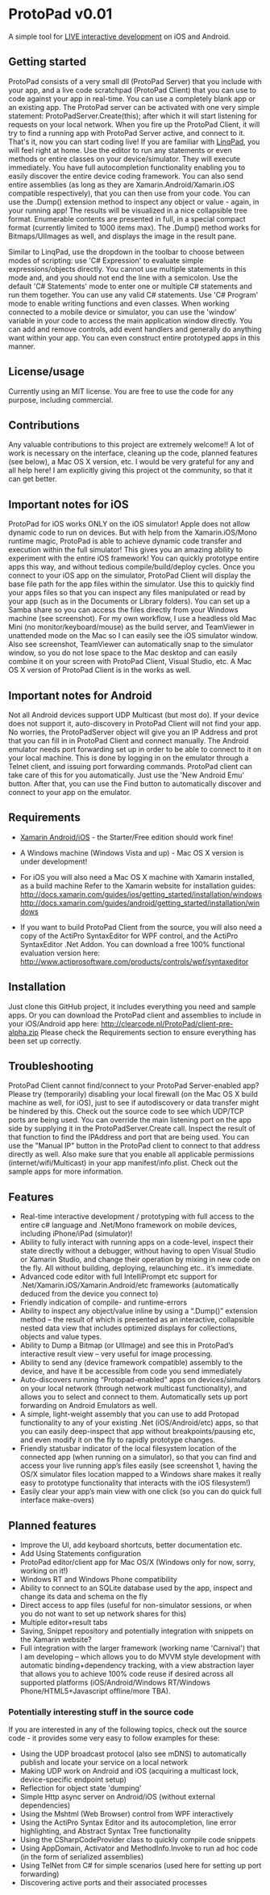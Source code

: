 # ProtoPad v0.01

A simple tool for [LIVE interactive development](https://github.com/chrishonselaar/ProtoPad#features) on iOS and Android.

## Getting started
ProtoPad consists of a very small dll (ProtoPad Server) that you include with your app, and a live code scratchpad (ProtoPad Client) that you can use to code against your app in real-time. You can use a completely blank app or an existing app. The ProtoPad server can be activated with one very simple statement:
ProtoPadServer.Create(this);
after which it will start listening for requests on your local network. When you fire up the ProtoPad Client, it will try to find a running app with ProtoPad Server active, and connect to it. That's it, now you can start coding live!
If you are familiar with [LinqPad](http://www.linqpad.net/), you will feel right at home. Use the editor to run any statements or even methods or entire classes on your device/simulator. They will execute immediately. You have full autocompletion functionality enabling you to easily discover the entire device coding framework. 
You can also send entire assemblies (as long as they are Xamarin.Android/Xamarin.iOS compatible respectively), that you can then use from your code.
You can use the .Dump() extension method to inspect any object or value - again, in your running app! The results will be visualized in a nice collapsible tree format. Enumerable contents are presented in full, in a special compact format (currently limited to 1000 items max). 
The .Dump() method works for Bitmaps/UIImages as well, and displays the image in the result pane.

Similar to LinqPad, use the dropdown in the toolbar to choose between modes of scripting: use 'C# Expression' to evaluate simple expressions/objects directly. You cannot use multiple statements in this mode and, and you should not end the line with a semicolon.
Use the default 'C# Statements' mode to enter one or multiple C# statements and run them together. You can use any valid C# statements.
Use 'C# Program' mode to enable writing functions and even classes.
When working connected to a mobile device or simulator, you can use the 'window' variable in your code to access the main application window directly. You can add and remove controls, add event handlers and generally do anything want within your app. You can even construct entire prototyped apps in this manner.

## License/usage
Currently using an MIT license. You are free to use the code for any purpose, including commercial.

## Contributions
Any valuable contributions to this project are extremely welcome!! A lot of work is necessary on the interface, cleaning up the code, planned features (see below), a Mac OS X version, etc. I would be very grateful for any and all help here! I am explicitly giving this project ot the community, so that it can get better.

## Important notes for iOS
ProtoPad for iOS works ONLY on the iOS simulator! Apple does not allow dynamic code to run on devices. But with help from the Xamarin.iOS/Mono runtime magic, ProtoPad is able to achieve dynamic code transfer and execution within the full simulator! This gives you an amazing ability to experiment with the entire iOS framework! You can quickly prototype entire apps this way, and without tedious compile/build/deploy cycles.
Once you connect to your iOS app on the simulator, ProtoPad Client will display the base file path for the app files within the simulator. Use this to quickly find your apps files so that you can inspect any files manipulated or read by your app (such as in the Documents or Library folders). You can set up a Samba share so you can access the files directly from your Windows machine (see screenshot). 
For my own workflow, I use a headless old Mac Mini (no monitor/keyboard/mouse) as the build server, and TeamViewer in unattended mode on the Mac so I can easily see the iOS simulator window. Also see screenshot, TeamViewer can automatically snap to the simulator window, so you do not lose space to the Mac desktop and can easily combine it on your screen with ProtoPad Client, Visual Studio, etc.
A Mac OS X version of ProtoPad Client is in the works as well.

## Important notes for Android
Not all Android devices support UDP Multicast (but most do). If your device does not support it, auto-discovery in ProtoPad Client will not find your app. No worries, the ProtoPadServer object will give you an IP Address and prot that you can fill in in ProtoPad Client and connect manually.
The Android emulator needs port forwarding set up in order to be able to connect to it on your local machine. This is done by logging in on the emulator through a Telnet client, and issuing port forwarding commands. ProtoPad client can take care of this for you automatically. Just use the 'New Android Emu' button. After that, you can use the Find button to automatically discover and connect to your app on the emulator.

## Requirements
* [Xamarin Android/iOS](http://xamarin.com/download) - the Starter/Free edition should work fine!
* A Windows machine (Windows Vista and up) - Mac OS X version is under development!

* For iOS you will also need a Mac OS X machine with Xamarin installed, as a build machine
Refer to the Xamarin website for installation guides:
http://docs.xamarin.com/guides/ios/getting_started/installation/windows
http://docs.xamarin.com/guides/android/getting_started/installation/windows

* If you want to build ProtoPad Client from the source, you will also need a copy of the ActiPro SyntaxEditor for WPF control, and the ActiPro SyntaxEditor .Net Addon. You can download a free 100% functional evaluation version here: http://www.actiprosoftware.com/products/controls/wpf/syntaxeditor

## Installation
Just clone this GitHub project, it includes everything you need and sample apps. 
Or you can download the ProtoPad client and assemblies to include in your iOS/Android app here: http://clearcode.nl/ProtoPad/client-pre-alpha.zip
Please check the Requirements section to ensure everything has been set up correctly.

## Troubleshooting
ProtoPad Client cannot find/connect to your ProtoPad Server-enabled app? Please try (temporarily) disabling your local firewall (on the Mac OS X build machine as well, for iOS), just to see if autodiscovery or data transfer might be hindered by this. Check out the source code to see which UDP/TCP ports are being used. You can override the main listening port on the app side by supplying it in the ProtoPadServer.Create call. Inspect the result of that function to find the IPAddress and port that are being used. You can use the "Manual IP" button in the ProtoPad client to connect to that address directly as well.
Also make sure that you enable all applicable permissions (internet/wifi/Multicast) in your app manifest/info.plist. Check out the sample apps for more information.

## Features
* Real-time interactive development / prototyping with full access to the entire c# language and .Net/Mono framework on mobile devices, including iPhone/iPad (simulator)!
* Ability to fully interact with running apps on a code-level, inspect their state directly without a debugger, without having to open Visual Studio or Xamarin Studio, and change their operation by mixing in new code on the fly. All without building, deploying, relaunching etc.. it’s immediate.
* Advanced code editor with full IntelliPrompt etc support for .Net/Xamarin.iOS/Xamarin.Android/etc frameworks (automatically deduced from the device you connect to)
* Friendly indication of compile- and runtime-errors
* Ability to inspect any object/value inline by using a “.Dump()” extension method – the result of which is presented as an interactive, collapsible nested data view that includes optimized displays for collections, objects and value types.
* Ability to Dump a Bitmap (or UIImage) and see this in ProtoPad’s interactive result view – very useful for image processing.
* Ability to send any (device framework compatible) assembly to the device, and have it be accessible from code you send immediately
* Auto-discovers running “Protopad-enabled” apps on devices/simulators on your local network (through network multicast functionality), and allows you to select and connect to them. Automatically sets up port forwarding on Android Emulators as well.
* A simple, light-weight assembly that you can use to add Protopad functionality to any of your existing .Net (iOS/Android/etc) apps, so that you can easily deep-inspect that app without breakpoints/pausing etc, and even modify it on the fly to rapidly prototype changes.
* Friendly statusbar indicator of the local filesystem location of the connected app (when running on a simulator), so that you can find and access your live running app’s files easily (see screenshot 1, having the OS/X simulator files location mapped to a Windows share makes it really easy to prototype functionality that interacts with the iOS filesystem!)
* Easily clear your app’s main view with one click (so you can do quick full interface make-overs)

## Planned features
* Improve the UI, add keyboard shortcuts, better documentation etc.
* Add Using Statements configuration
* ProtoPad editor/client app for Mac OS/X (Windows only for now, sorry, working on it!)
* Windows RT and Windows Phone compatibility
* Ability to connect to an SQLite database used by the app, inspect and change its data and schema on the fly
* Direct access to app files (useful for non-simulator sessions, or when you do not want to set up network shares for this)
* Multiple editor+result tabs
* Saving, Snippet repository and potentially integration with snippets on the Xamarin website?
* Full integration with the larger framework (working name 'Carnival') that I am developing – which allows you to do MVVM style development with automatic binding+dependency tracking, with a view abstraction layer that allows you to achieve 100% code reuse if desired across all supported platforms (iOS/Android/Windows RT/Windows Phone/HTML5+Javascript offline/more TBA).

### Potentially interesting stuff in the source code
If you are interested in any of the following topics, check out the source code - it provides some very easy to follow examples for these:
* Using the UDP broadcast protocol (also see mDNS) to automatically publish and locate your service on a local network
* Making UDP work on Android and iOS (acquiring a multicast lock, device-specific endpoint setup)
* Reflection for object state 'dumping'
* Simple Http async server on Android/iOS (without external dependencies)
* Using the Mshtml (Web Browser) control from WPF interactively
* Using the ActiPro Syntax Editor and its autocompletion, line error highlighting, and Abstract Syntax Tree functionality
* Using the CSharpCodeProvider class to quickly compile code snippets
* Using AppDomain, Activator and MethodInfo.Invoke to run ad hoc code (in the form of serialized assemblies)
* Using TelNet from C# for simple scenarios (used here for setting up port forwarding)
* Discovering active ports and their associated processes
